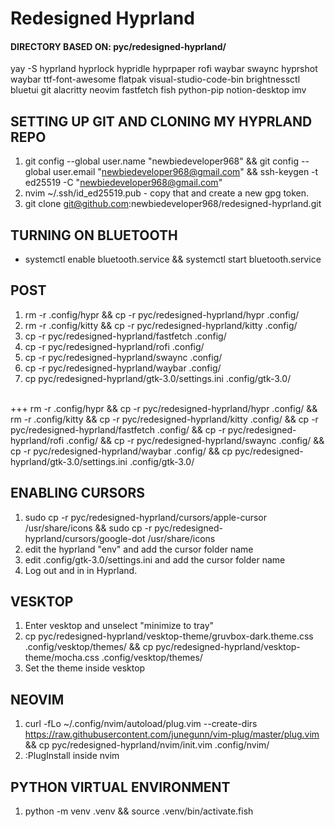 # Redesigned Hyprland
#### DIRECTORY BASED ON: pyc/redesigned-hyprland/
yay -S hyprland hyprlock hypridle hyprpaper rofi waybar swaync hyprshot waybar ttf-font-awesome flatpak visual-studio-code-bin brightnessctl bluetui git alacritty neovim fastfetch fish python-pip notion-desktop imv

## SETTING UP GIT AND CLONING MY HYPRLAND REPO
1) git config --global user.name "newbiedeveloper968" && git config --global user.email "newbiedeveloper968@gmail.com" && ssh-keygen -t ed25519 -C "newbiedeveloper968@gmail.com" 
2) nvim ~/.ssh/id_ed25519.pub - copy that and create a new gpg token.
3) git clone git@github.com:newbiedeveloper968/redesigned-hyprland.git

## TURNING ON BLUETOOTH
- systemctl enable bluetooth.service && systemctl start bluetooth.service

## POST
1) rm -r .config/hypr && cp -r pyc/redesigned-hyprland/hypr .config/
2) rm -r .config/kitty && cp -r pyc/redesigned-hyprland/kitty .config/
3) cp -r pyc/redesigned-hyprland/fastfetch .config/
4) cp -r pyc/redesigned-hyprland/rofi .config/
5) cp -r pyc/redesigned-hyprland/swaync .config/
6) cp -r pyc/redesigned-hyprland/waybar .config/
7) cp pyc/redesigned-hyprland/gtk-3.0/settings.ini .config/gtk-3.0/
<br>
+++ rm -r .config/hypr && cp -r pyc/redesigned-hyprland/hypr .config/ && rm -r .config/kitty && cp -r pyc/redesigned-hyprland/kitty .config/ && cp -r pyc/redesigned-hyprland/fastfetch .config/ && cp -r pyc/redesigned-hyprland/rofi .config/ && cp -r pyc/redesigned-hyprland/swaync .config/ && cp -r pyc/redesigned-hyprland/waybar .config/ && cp pyc/redesigned-hyprland/gtk-3.0/settings.ini .config/gtk-3.0/

## ENABLING CURSORS
1) sudo cp -r pyc/redesigned-hyprland/cursors/apple-cursor /usr/share/icons && sudo cp -r pyc/redesigned-hyprland/cursors/google-dot /usr/share/icons
2) edit the hyprland "env" and add the cursor folder name
3) edit .config/gtk-3.0/settings.ini and add the cursor folder name
4) Log out and in in Hyprland.

## VESKTOP
1) Enter vesktop and unselect "minimize to tray"
2) cp pyc/redesigned-hyprland/vesktop-theme/gruvbox-dark.theme.css .config/vesktop/themes/ && cp pyc/redesigned-hyprland/vesktop-theme/mocha.css .config/vesktop/themes/
3) Set the theme inside vesktop

## NEOVIM
1) curl -fLo ~/.config/nvim/autoload/plug.vim --create-dirs https://raw.githubusercontent.com/junegunn/vim-plug/master/plug.vim && cp pyc/redesigned-hyprland/nvim/init.vim .config/nvim/
2) :PlugInstall inside nvim

## PYTHON VIRTUAL ENVIRONMENT
1) python -m venv .venv && source .venv/bin/activate.fish

